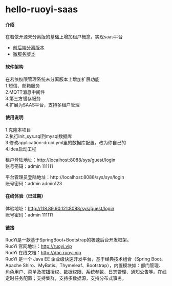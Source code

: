 # hello-ruoyi-saas

#### 介绍
在若依开源未分离版的基础上增加租户概念，实现saas平台

* [前后端分离版本](https://gitee.com/xiaoqiangBUG/hello-ruoyi-vue)
* [微服务版本](https://gitee.com/xiaoqiangBUG/hello-ruoyi-cloud)

#### 软件架构
在若依权限管理系统未分离版本上增加扩展功能   
1.短信、邮箱服务  
2.MQTT消息中间件  
3.第三方缓存服务  
4.扩展为SAAS平台，支持多租户管理

#### 使用说明
1.克隆本项目  
2.执行init_sys.sql到mysql数据库  
3.修改application-druid.yml里的数据库配置，改为你自己的  
4.idea启动工程  
  
租户登陆地址：http://localhost:8088/sys/guest/login    
账号密码：admin 111111  

平台管理员登陆地址：http://localhost:8088/sys/sys/login  
账号密码：admin admin123  

#### 在线体验（已过期）
体验地址：http://118.89.90.121:8088/sys/guest/login  
账号密码：admin 111111


#### 链接
RuoYi是一款基于SpringBoot+Bootstrap的极速后台开发框架。  
RuoYi 官网地址：http://ruoyi.vip  
RuoYi 在线文档：http://doc.ruoyi.vip  
RuoYi 是一个 Java EE 企业级快速开发平台，基于经典技术组合（Spring Boot、Apache Shiro、MyBatis、Thymeleaf、Bootstrap），内置模块如：部门管理、角色用户、菜单及按钮授权、数据权限、系统参数、日志管理、通知公告等。在线定时任务配置；支持集群，支持多数据源，支持分布式事务。
